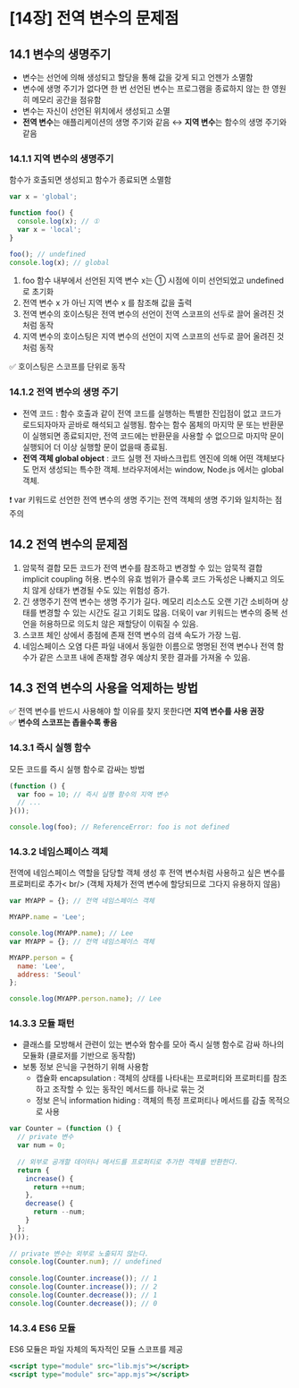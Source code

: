 # [14장] 전역 변수의 문제점

## 14.1 변수의 생명주기
- 변수는 선언에 의해 생성되고 할당을 통해 값을 갖게 되고 언젠가 소멸함
- 변수에 생명 주기가 없다면 한 번 선언된 변수는 프로그램을 종료하지 않는 한 영원히 메모리 공간을 점유함
- 변수는 자신이 선언된 위치에서 생성되고 소멸
- **전역 변수**는 애플리케이션의 생명 주기와 같음 ↔️ **지역 변수**는 함수의 생명 주기와 같음

### 14.1.1 지역 변수의 생명주기
함수가 호출되면 생성되고 함수가 종료되면 소멸함

```jsx
var x = 'global';

function foo() {
  console.log(x); // ①
  var x = 'local';
}

foo(); // undefined
console.log(x); // global
```
1. foo 함수 내부에서 선언된 지역 변수 x는 ① 시점에 이미 선언되었고 undefined 로 초기화
2. 전역 변수 x 가 아닌 지역 변수 x 를 참조해 값을 출력
3. 전역 변수의 호이스팅은 전역 변수의 선언이 전역 스코프의 선두로 끌어 올려진 것처럼 동작
4. 지역 변수의 호이스팅은 지역 변수의 선언이 지역 스코프의 선두로 끌어 올려진 것처럼 동작

✅ 호이스팅은 스코프를 단위로 동작

### 14.1.2 전역 변수의 생명 주기
- 전역 코드 : 함수 호출과 같이 전역 코드를 실행하는 특별한 진입점이 없고 코드가 로드되자마자 곧바로 해석되고 실행됨. 함수는 함수 몸체의 마지막 문 또는 반환문이 실행되면 종료되지만, 전역 코드에는 반환문을 사용할 수 없으므로 마지막 문이 실행되어 더 이상 실행할 문이 없을때 종료됨.
- **전역 객체 global object** : 코드 실행 전 자바스크립트 엔진에 의해 어떤 객체보다도 먼저 생성되는 특수한 객체. 브라우저에서는 window, Node.js 에서는 global 객체.
 
❗️ var 키워드로 선언한 전역 변수의 생명 주기는 전역 객체의 생명 주기와 일치하는 점 주의

## 14.2 전역 변수의 문제점
1. 암묵적 결합
  모든 코드가 전역 변수를 참조하고 변경할 수 있는 암묵적 결합 implicit coupling 허용. 변수의 유효 범위가 클수록 코드 가독성은 나빠지고 의도치 않게 상태가 변경될 수도 있는 위험성 증가.
2. 긴 생명주기
  전역 변수는 생명 주기가 길다. 메모리 리소스도 오랜 기간 소비하며 상태를 변경할 수 있는 시간도 길고 기회도 많음. 더욱이 var 키워드는 변수의 중복 선언을 허용하므로 의도치 않은 재할당이 이뤄질 수 있음.
3. 스코프 체인 상에서 종점에 존재
  전역 변수의 검색 속도가 가장 느림.
4. 네임스페이스 오염
  다른 파일 내에서 동일한 이름으로 명명된 전역 변수나 전역 함수가 같은 스코프 내에 존재할 경우 예상치 못한 결과를 가져올 수 있음.

## 14.3 전역 변수의 사용을 억제하는 방법
✅ 전역 변수를 반드시 사용해야 할 이유를 찾지 못한다면 **지역 변수를 사용 권장**<br />
✅ **변수의 스코프는 좁을수록 좋음**

### 14.3.1 즉시 실행 함수
모든 코드를 즉시 실행 함수로 감싸는 방법
```jsx
(function () {
  var foo = 10; // 즉시 실행 함수의 지역 변수
  // ...
}());

console.log(foo); // ReferenceError: foo is not defined
```

### 14.3.2 네임스페이스 객체
전역에 네임스페이스 역할을 담당할 객체 생성 후 전역 변수처럼 사용하고 싶은 변수를 프로퍼티로 추가< br/>
(객체 자체가 전역 변수에 할당되므로 그다지 유용하지 않음)
```jsx
var MYAPP = {}; // 전역 네임스페이스 객체

MYAPP.name = 'Lee';

console.log(MYAPP.name); // Lee
var MYAPP = {}; // 전역 네임스페이스 객체

MYAPP.person = {
  name: 'Lee',
  address: 'Seoul'
};

console.log(MYAPP.person.name); // Lee
```

### 14.3.3 모듈 패턴
- 클래스를 모방해서 관련이 있는 변수와 함수를 모아 즉시 실행 함수로 감싸 하나의 모듈화 (클로저를 기반으로 동작함)
- 보통 정보 은닉을 구현하기 위해 사용함
  - 캡슐화 encapsulation : 객체의 상태를 나타내는 프로퍼티와 프로퍼티를 참조하고 조작할 수 있는 동작인 메서드를 하나로 묶는 것
  - 정보 은닉 information hiding : 객체의 특정 프로퍼티나 메서드를 감출 목적으로 사용
```jsx
var Counter = (function () {
  // private 변수
  var num = 0;
  
  // 외부로 공개할 데이터나 메서드를 프로퍼티로 추가한 객체를 반환한다.
  return {
    increase() {
      return ++num;
    },
    decrease() {
      return --num;
    }
  };
}());
  
// private 변수는 외부로 노출되지 않는다.
console.log(Counter.num); // undefined
 
console.log(Counter.increase()); // 1
console.log(Counter.increase()); // 2
console.log(Counter.decrease()); // 1
console.log(Counter.decrease()); // 0
```

### 14.3.4 ES6 모듈
ES6 모듈은 파일 자체의 독자적인 모듈 스코프를 제공
```jsx
<script type="module" src="lib.mjs"></script>
<script type="module" src="app.mjs"></script>
```